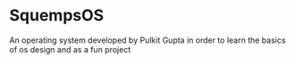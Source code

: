 # SquempsOS
An operating system developed by Pulkit Gupta in order to learn the basics of os design and as a fun project
